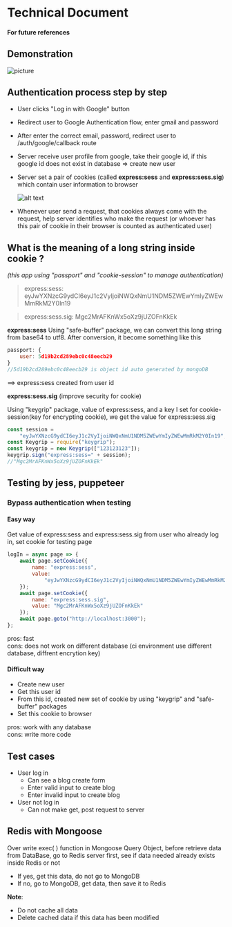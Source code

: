 # Technical Document

#### For future references

## Demonstration

![picture](./blog.gif)

## Authentication process step by step

-   User clicks "Log in with Google" button
-   Redirect user to Google Authentication flow, enter gmail and password
-   After enter the correct email, password, redirect user to /auth/google/callback route
-   Server receive user profile from google, take their google id, if this google id does not exist in database => create new user
-   Server set a pair of cookies (called **express:sess** and **express:sess.sig**) which contain user information to browser

    ![alt text](./cookie.png)

*   Whenever user send a request, that cookies always come with the request, help server identifies who make the request (or whoever has this pair of cookie in their browser is counted as authenticated user)

## What is the meaning of a long string inside cookie ?

_(this app using "passport" and "cookie-session" to manage authentication)_

> express:sess: eyJwYXNzcG9ydCI6eyJ1c2VyIjoiNWQxNmU1NDM5ZWEwYmIyZWEwMmRkM2Y0In19

> express:sess.sig: Mgc2MrAFKnWx5oXz9jUZOFnKkEk

**express:sess**
Using "safe-buffer" package, we can convert this long string from base64 to utf8. After conversion, it become something like this

```javascript
passport: {
    user: 5d19b2cd289ebc0c48eecb29
}
//5d19b2cd289ebc0c48eecb29 is object id auto generated by mongoDB
```

==> express:sess created from user id

**express:sess.sig**
(improve security for cookie)

Using "keygrip" package, value of express:sess, and a key I set for cookie-session(key for encrypting cookie), we get the value for express:sess.sig

```javascript
const session =
    "eyJwYXNzcG9ydCI6eyJ1c2VyIjoiNWQxNmU1NDM5ZWEwYmIyZWEwMmRkM2Y0In19";
const Keygrip = require("keygrip");
const keygrip = new Keygrip(["123123123"]);
keygrip.sign("express:sess=" + session);
//"Mgc2MrAFKnWx5oXz9jUZOFnKkEk"
```

## Testing by jess, puppeteer

### Bypass authentication when testing

#### Easy way

Get value of express:sess and express:sess.sig from user who already log in, set cookie for testing page

```javascript
logIn = async page => {
    await page.setCookie({
        name: "express:sess",
        value:
            "eyJwYXNzcG9ydCI6eyJ1c2VyIjoiNWQxNmU1NDM5ZWEwYmIyZWEwMmRkM2Y0In19"
    });
    await page.setCookie({
        name: "express:sess.sig",
        value: "Mgc2MrAFKnWx5oXz9jUZOFnKkEk"
    });
    await page.goto("http://localhost:3000");
};
```

pros: fast\
cons: does not work on different database (ci environment use different database, diffrent encrytion key)

#### Difficult way

-   Create new user
-   Get this user id
-   From this id, created new set of cookie by using "keygrip" and "safe-buffer" packages
-   Set this cookie to browser

pros: work with any database\
cons: write more code

## Test cases

-   User log in
    -   Can see a blog create form
    -   Enter valid input to create blog
    -   Enter invalid input to create blog
-   User not log in
    -   Can not make get, post request to server

## Redis with Mongoose

Over write exec( ) function in Mongoose Query Object, before retrieve data from DataBase, go to Redis server first, see if data needed already exists inside Redis or not

-   If yes, get this data, do not go to MongoDB
-   If no, go to MongoDB, get data, then save it to Redis

**Note**:

-   Do not cache all data
-   Delete cached data if this data has been modified
